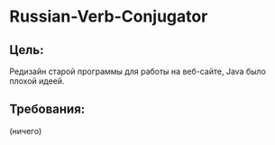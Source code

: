 # Russian-Verb-Conjugator

## Цель:
Редизайн старой программы для работы на веб-сайте, Java было плохой идеей.
## Требования:
(ничего)
